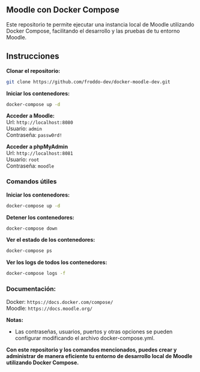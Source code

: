 

## Moodle con Docker Compose
Este repositorio te permite ejecutar una instancia local de Moodle utilizando Docker Compose, facilitando el desarrollo y las pruebas de tu entorno Moodle.

## Instrucciones

**Clonar el repositorio:**
```bash
git clone https://github.com/froddo-dev/docker-moodle-dev.git
```

**Iniciar los contenedores:**
```bash
docker-compose up -d
```

**Acceder a Moodle:** \
Url: `http://localhost:8080` \
Usuario: `admin` \
Contraseña: `passw0rd!` 

**Acceder a phpMyAdmin** \
Url: `http://localhost:8081` \
Usuario: `root` \
Contraseña: `moodle` 

### Comandos útiles

**Iniciar los contenedores:**
```bash
docker-compose up -d
```

**Detener los contenedores:**
```bash
docker-compose down
```

**Ver el estado de los contenedores:**
```bash
docker-compose ps
```

**Ver los logs de todos los contenedores:**
```bash
docker-compose logs -f
```

### Documentación:
Docker: `https://docs.docker.com/compose/` \
Moodle: `https://docs.moodle.org/` 

**Notas:** 
- Las contraseñas, usuarios, puertos y otras opciones se pueden configurar modificando el archivo docker-compose.yml. 

**Con este repositorio y los comandos mencionados, puedes crear y administrar de manera eficiente tu entorno de desarrollo local de Moodle utilizando Docker Compose.**
